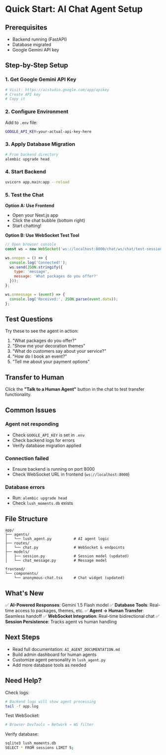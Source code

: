 # Quick Start: AI Chat Agent Setup

## Prerequisites

- Backend running (FastAPI)
- Database migrated
- Google Gemini API key

## Step-by-Step Setup

### 1. Get Google Gemini API Key

```bash
# Visit: https://aistudio.google.com/app/apikey
# Create API key
# Copy it
```

### 2. Configure Environment

Add to `.env` file:

```bash
GOOGLE_API_KEY=your-actual-api-key-here
```

### 3. Apply Database Migration

```bash
# From backend directory
alembic upgrade head
```

### 4. Start Backend

```bash
uvicorn app.main:app --reload
```

### 5. Test the Chat

**Option A: Use Frontend**
- Open your Next.js app
- Click the chat bubble (bottom right)
- Start chatting!

**Option B: Use WebSocket Test Tool**
```javascript
// Open browser console
const ws = new WebSocket('ws://localhost:8000/chat/ws/chat/test-session-123');

ws.onopen = () => {
  console.log('Connected!');
  ws.send(JSON.stringify({
    type: 'message',
    message: 'What packages do you offer?'
  }));
};

ws.onmessage = (event) => {
  console.log('Received:', JSON.parse(event.data));
};
```

## Test Questions

Try these to see the agent in action:

1. "What packages do you offer?"
2. "Show me your decoration themes"
3. "What do customers say about your service?"
4. "How do I book an event?"
5. "Tell me about your payment options"

## Transfer to Human

Click the **"Talk to a Human Agent"** button in the chat to test transfer functionality.

## Common Issues

### Agent not responding
- Check `GOOGLE_API_KEY` is set in `.env`
- Check backend logs for errors
- Verify database migration applied

### Connection failed
- Ensure backend is running on port 8000
- Check WebSocket URL in frontend (`ws://localhost:8000`)

### Database errors
- Run: `alembic upgrade head`
- Check `lush_moments.db` exists

## File Structure

```
app/
├── agents/
│   └── lush_agent.py          # AI agent logic
├── routes/
│   └── chat.py                # WebSocket & endpoints
├── models/
│   ├── session.py             # Session model (updated)
│   └── chat_message.py        # Message model

frontend/
└── components/
    └── anonymous-chat.tsx     # Chat widget (updated)
```

## What's New

✅ **AI-Powered Responses**: Gemini 1.5 Flash model
✅ **Database Tools**: Real-time access to packages, themes, etc.
✅ **Agent → Human Transfer**: Seamless handoff
✅ **WebSocket Integration**: Real-time bidirectional chat
✅ **Session Persistence**: Tracks agent vs human handling

## Next Steps

- Read full documentation: `AI_AGENT_DOCUMENTATION.md`
- Build admin dashboard for human agents
- Customize agent personality in `lush_agent.py`
- Add more database tools as needed

## Need Help?

Check logs:
```bash
# Backend logs will show agent processing
tail -f app.log
```

Test WebSocket:
```bash
# Browser DevTools → Network → WS filter
```

Verify database:
```bash
sqlite3 lush_moments.db
SELECT * FROM sessions LIMIT 5;
```
